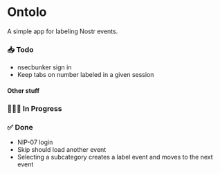 # Ontolo

A simple app for labeling Nostr events.

### 📥 Todo

-   nsecbunker sign in
-   Keep tabs on number labeled in a given session

#### Other stuff

### 👨🏼‍💻 In Progress

### ✅ Done

-   NIP-07 login
-   Skip should load another event
-   Selecting a subcategory creates a label event and moves to the next event
